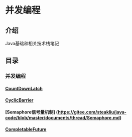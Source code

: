 # 并发编程

## 介绍
Java基础和相关技术栈笔记

## 目录
### 并发编程
#### [CountDownLatch](https://gitee.com/steakliu/java-code/blob/master/documents/thread/CountDownLatch.md)
#### [CyclicBarrier](https://gitee.com/steakliu/java-code/blob/master/documents/thread/CyclicBarrier.md)
#### [Semaphore信号量机制] (https://gitee.com/steakliu/java-code/blob/master/documents/thread/Semaphore.md)
#### [CompletableFuture](https://gitee.com/steakliu/concurrent-programming/blob/master/documents/CompletableFuture.md)